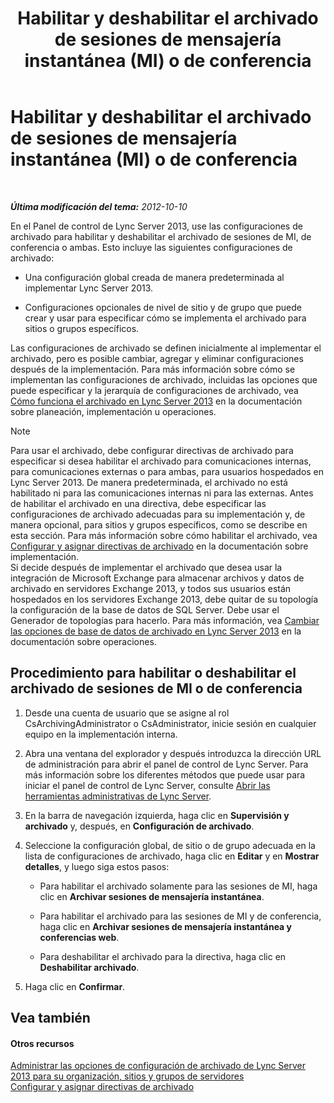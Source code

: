 ﻿---
title: Habilitar y deshabilitar el archivado de sesiones de mensajería instantánea (MI) o de conferencia
TOCTitle: Habilitar y deshabilitar el archivado de sesiones de mensajería instantánea (MI) o de conferencia
ms:assetid: aa4b5983-dbe1-4d64-8a18-fe2c33994e94
ms:mtpsurl: https://technet.microsoft.com/es-es/library/Gg182567(v=OCS.15)
ms:contentKeyID: 48276307
ms.date: 01/07/2017
mtps_version: v=OCS.15
ms.translationtype: HT
---

# Habilitar y deshabilitar el archivado de sesiones de mensajería instantánea (MI) o de conferencia

 

_**Última modificación del tema:** 2012-10-10_

En el Panel de control de Lync Server 2013, use las configuraciones de archivado para habilitar y deshabilitar el archivado de sesiones de MI, de conferencia o ambas. Esto incluye las siguientes configuraciones de archivado:

  - Una configuración global creada de manera predeterminada al implementar Lync Server 2013.

  - Configuraciones opcionales de nivel de sitio y de grupo que puede crear y usar para especificar cómo se implementa el archivado para sitios o grupos específicos.

Las configuraciones de archivado se definen inicialmente al implementar el archivado, pero es posible cambiar, agregar y eliminar configuraciones después de la implementación. Para más información sobre cómo se implementan las configuraciones de archivado, incluidas las opciones que puede especificar y la jerarquía de configuraciones de archivado, vea [Cómo funciona el archivado en Lync Server 2013](lync-server-2013-how-archiving-works.md) en la documentación sobre planeación, implementación u operaciones.


> [!NOTE]
> Para usar el archivado, debe configurar directivas de archivado para especificar si desea habilitar el archivado para comunicaciones internas, para comunicaciones externas o para ambas, para usuarios hospedados en Lync Server 2013. De manera predeterminada, el archivado no está habilitado ni para las comunicaciones internas ni para las externas. Antes de habilitar el archivado en una directiva, debe especificar las configuraciones de archivado adecuadas para su implementación y, de manera opcional, para sitios y grupos específicos, como se describe en esta sección. Para más información sobre cómo habilitar el archivado, vea <A href="lync-server-2013-configuring-and-assigning-archiving-policies.md">Configurar y asignar directivas de archivado</A> en la documentación sobre implementación.<BR>Si decide después de implementar el archivado que desea usar la integración de Microsoft Exchange para almacenar archivos y datos de archivado en servidores Exchange 2013, y todos sus usuarios están hospedados en los servidores Exchange 2013, debe quitar de su topología la configuración de la base de datos de SQL Server. Debe usar el Generador de topologías para hacerlo. Para más información, vea <A href="lync-server-2013-changing-archiving-database-options.md">Cambiar las opciones de base de datos de archivado en Lync Server 2013</A> en la documentación sobre operaciones.



## Procedimiento para habilitar o deshabilitar el archivado de sesiones de MI o de conferencia

1.  Desde una cuenta de usuario que se asigne al rol CsArchivingAdministrator o CsAdministrator, inicie sesión en cualquier equipo en la implementación interna.

2.  Abra una ventana del explorador y después introduzca la dirección URL de administración para abrir el panel de control de Lync Server. Para más información sobre los diferentes métodos que puede usar para iniciar el panel de control de Lync Server, consulte [Abrir las herramientas administrativas de Lync Server](lync-server-2013-open-lync-server-administrative-tools.md).

3.  En la barra de navegación izquierda, haga clic en **Supervisión y archivado** y, después, en **Configuración de archivado**.

4.  Seleccione la configuración global, de sitio o de grupo adecuada en la lista de configuraciones de archivado, haga clic en **Editar** y en **Mostrar detalles**, y luego siga estos pasos:
    
      - Para habilitar el archivado solamente para las sesiones de MI, haga clic en **Archivar sesiones de mensajería instantánea**.
    
      - Para habilitar el archivado para las sesiones de MI y de conferencia, haga clic en **Archivar sesiones de mensajería instantánea y conferencias web**.
    
      - Para deshabilitar el archivado para la directiva, haga clic en **Deshabilitar archivado**.

5.  Haga clic en **Confirmar**.

## Vea también

#### Otros recursos

[Administrar las opciones de configuración de archivado de Lync Server 2013 para su organización, sitios y grupos de servidores](lync-server-2013-managing-archiving-configuration-options-for-your-organization-sites-and-pools.md)  
[Configurar y asignar directivas de archivado](lync-server-2013-configuring-and-assigning-archiving-policies.md)

